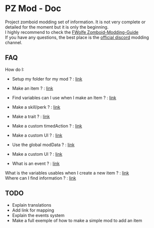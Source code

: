 # PZ Mod - Doc
Project zomboid modding set of information. It is not very complete or detailed for the moment but it is only the beginning.  
I highly recommend to check the [FWolfe Zomboid-Modding-Guide](https://github.com/FWolfe/Zomboid-Modding-Guide#required-tools-software)  
If you have any questions, the best place is the [official discord](https://discord.com/invite/theindiestone) modding channel.

## FAQ
How do I:
- Setup my folder for my mod ? : [link](https://github.com/FWolfe/Zomboid-Modding-Guide/blob/master/structure/README.md)  
- Make an item ? : [link](https://github.com/FWolfe/Zomboid-Modding-Guide/blob/master/scripts/README.md)  
- Find variables can I use when I make an Item ? : [link](https://github.com/MrBounty/PZ-Mod---Doc/blob/main/Items%20variables.md)  
- Make a skill/perk ? : [link](https://github.com/MrBounty/PZ-Mod---Doc/blob/main/How%20to%20make%20a%20custom%20skill%20or%20perk.md)  
- Make a trait ? : [link](https://github.com/MrBounty/PZ-Mod---Doc/blob/main/How%20to%20make%20a%20custom%20trait.md)  
- Make a custom timedAction ? : [link](https://github.com/MrBounty/PZ-Mod---Doc/blob/main/How%20to%20make%20a%20custom%20timed%20actions.md)  
- Make a custom UI ? : [link](https://github.com/MrBounty/PZ-Mod---Doc/blob/main/Make%20an%20custom%20UI.md)  
- Use the global modData ? : [link](https://github.com/MrBounty/PZ-Mod---Doc/blob/main/How%20to%20use%20global%20modData.md)  
- Make a custom UI ? : [link](https://github.com/MrBounty/PZ-Mod---Doc/blob/main/Make%20an%20custom%20UI.md)  


- What is an event ? : [link](https://github.com/MrBounty/PZ-Mod---Doc/blob/main/Event%20logic.md)  

What is the variables usables when I create a new item ? : [link](https://github.com/MrBounty/PZ-Mod---Doc/blob/main/Items%20variables.md)  
Where can I find information ? : [link](https://github.com/MrBounty/PZ-Mod---Doc/blob/main/Useful%20links.md)  


## TODO
* Explain translations
* Add link for mapping
* Explain the events system
* Make a full exemple of how to make a simple mod to add an item
